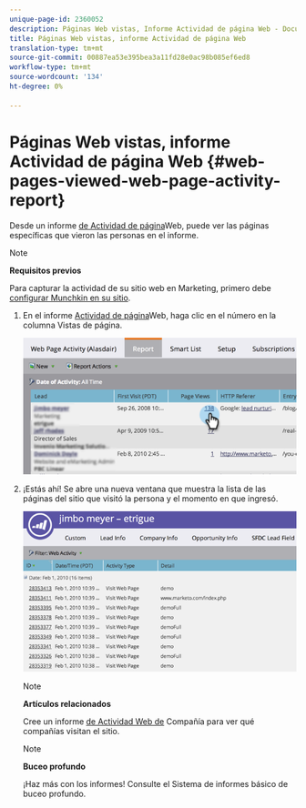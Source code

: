 ```yaml
---
unique-page-id: 2360052
description: Páginas Web vistas, Informe Actividad de página Web - Documentos de marketing - Documentación del producto
title: Páginas Web vistas, informe Actividad de página Web
translation-type: tm+mt
source-git-commit: 00887ea53e395bea3a11fd28e0ac98b085ef6ed8
workflow-type: tm+mt
source-wordcount: '134'
ht-degree: 0%

---
```



# Páginas Web vistas, informe Actividad de página Web {#web-pages-viewed-web-page-activity-report}

Desde un informe [de Actividad de página](../../../../../product-docs/reporting/basic-reporting/report-types/web-page-activity-report.md)Web, puede ver las páginas específicas que vieron las personas en el informe.

>[!NOTE]
>
>**Requisitos previos**
>
>Para capturar la actividad de su sitio web en Marketing, primero debe [configurar Munchkin en su sitio](../../../../../product-docs/administration/additional-integrations/add-munchkin-tracking-code-to-your-website.md).

1. En el informe [Actividad de página](../../../../../product-docs/reporting/basic-reporting/report-types/web-page-activity-report.md)Web, haga clic en el número en la columna Vistas de página.

   ![](assets/image2014-9-16-14-3a54-3a8.png)

1. ¡Estás ahí! Se abre una nueva ventana que muestra la lista de las páginas del sitio que visitó la persona y el momento en que ingresó.

   ![](assets/image2014-9-16-14-3a54-3a12.png)

   >[!NOTE]
   >
   >**Artículos relacionados**
   >
   >
   >Cree un informe [de Actividad Web de](../../../../../product-docs/reporting/basic-reporting/report-types/company-web-activity-report.md) Compañía para ver qué compañías visitan el sitio.

   >[!NOTE]
   >
   >**Buceo profundo**
   >
   >
   >¡Haz más con los informes! Consulte el Sistema de informes [](http://docs.marketo.com/display/docs/basic+reporting) básico de buceo profundo.

